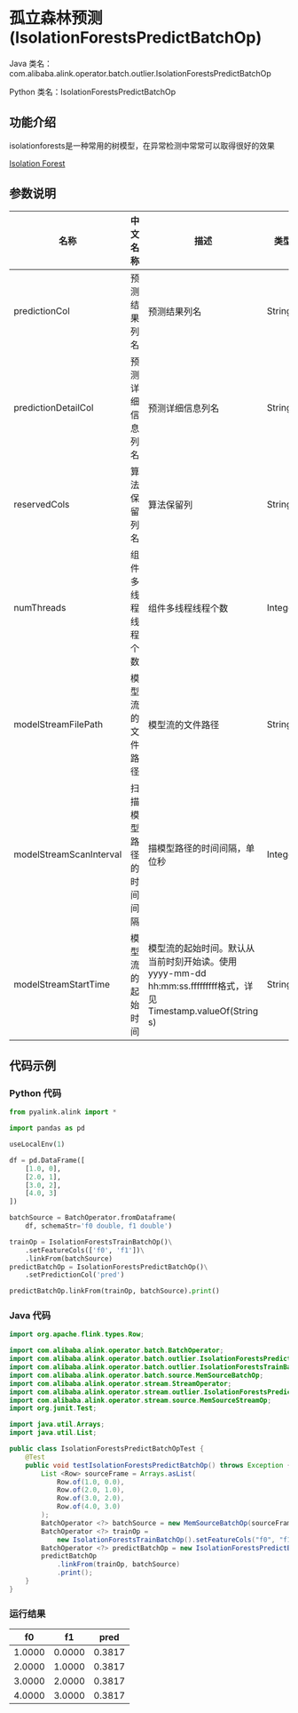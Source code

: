 # 孤立森林预测 (IsolationForestsPredictBatchOp)
Java 类名：com.alibaba.alink.operator.batch.outlier.IsolationForestsPredictBatchOp

Python 类名：IsolationForestsPredictBatchOp


## 功能介绍

isolationforests是一种常用的树模型，在异常检测中常常可以取得很好的效果

[Isolation Forest](https://cs.nju.edu.cn/zhouzh/zhouzh.files/publication/icdm08b.pdf)

## 参数说明


| 名称 | 中文名称 | 描述 | 类型 | 是否必须？ | 默认值 |
| --- | --- | --- | --- | --- | --- |
| predictionCol | 预测结果列名 | 预测结果列名 | String | ✓ |  |
| predictionDetailCol | 预测详细信息列名 | 预测详细信息列名 | String |  |  |
| reservedCols | 算法保留列名 | 算法保留列 | String[] |  | null |
| numThreads | 组件多线程线程个数 | 组件多线程线程个数 | Integer |  | 1 |
| modelStreamFilePath | 模型流的文件路径 | 模型流的文件路径 | String |  | null |
| modelStreamScanInterval | 扫描模型路径的时间间隔 | 描模型路径的时间间隔，单位秒 | Integer |  | 10 |
| modelStreamStartTime | 模型流的起始时间 | 模型流的起始时间。默认从当前时刻开始读。使用yyyy-mm-dd hh:mm:ss.fffffffff格式，详见Timestamp.valueOf(String s) | String |  | null |



## 代码示例
### Python 代码
```python
from pyalink.alink import *

import pandas as pd

useLocalEnv(1)

df = pd.DataFrame([
    [1.0, 0],
    [2.0, 1],
    [3.0, 2],
    [4.0, 3]
])

batchSource = BatchOperator.fromDataframe(
    df, schemaStr='f0 double, f1 double')

trainOp = IsolationForestsTrainBatchOp()\
    .setFeatureCols(['f0', 'f1'])\
    .linkFrom(batchSource)
predictBatchOp = IsolationForestsPredictBatchOp()\
    .setPredictionCol('pred')

predictBatchOp.linkFrom(trainOp, batchSource).print()

```
### Java 代码
```java
import org.apache.flink.types.Row;

import com.alibaba.alink.operator.batch.BatchOperator;
import com.alibaba.alink.operator.batch.outlier.IsolationForestsPredictBatchOp;
import com.alibaba.alink.operator.batch.outlier.IsolationForestsTrainBatchOp;
import com.alibaba.alink.operator.batch.source.MemSourceBatchOp;
import com.alibaba.alink.operator.stream.StreamOperator;
import com.alibaba.alink.operator.stream.outlier.IsolationForestsPredictStreamOp;
import com.alibaba.alink.operator.stream.source.MemSourceStreamOp;
import org.junit.Test;

import java.util.Arrays;
import java.util.List;

public class IsolationForestsPredictBatchOpTest {
	@Test
	public void testIsolationForestsPredictBatchOp() throws Exception {
		List <Row> sourceFrame = Arrays.asList(
			Row.of(1.0, 0.0),
			Row.of(2.0, 1.0),
			Row.of(3.0, 2.0),
			Row.of(4.0, 3.0)
		);
		BatchOperator <?> batchSource = new MemSourceBatchOp(sourceFrame, "f0 double, f1 double");
		BatchOperator <?> trainOp =
			new IsolationForestsTrainBatchOp().setFeatureCols("f0", "f1").linkFrom(batchSource);
		BatchOperator <?> predictBatchOp = new IsolationForestsPredictBatchOp().setPredictionCol("pred");
		predictBatchOp
			.linkFrom(trainOp, batchSource)
			.print();
	}
}
```

### 运行结果

f0|f1|pred
---|---|----
1.0000|0.0000|0.3817
2.0000|1.0000|0.3817
3.0000|2.0000|0.3817
4.0000|3.0000|0.3817

